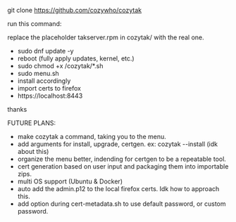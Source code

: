 git clone https://github.com/cozywho/cozytak

run this command:

replace the placeholder takserver.rpm in cozytak/ with the real one.

- sudo dnf update -y
- reboot (fully apply updates, kernel, etc.)
- sudo chmod +x /cozytak/*.sh 
- sudo menu.sh
- install accordingly
- import certs to firefox
- https://localhost:8443

thanks

FUTURE PLANS:
- make cozytak a command, taking you to the menu.
- add arguments for install, upgrade, certgen. ex: cozytak --install (idk about this)
- organize the menu better, indending for certgen to be a repeatable tool.
- cert generation based on user input and packaging them into importable zips.
- multi OS support (Ubuntu & Docker)
- auto add the admin.p12 to the local firefox certs. Idk how to approach this.
- add option during cert-metadata.sh to use default password, or custom password.

